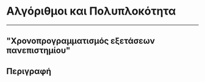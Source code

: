 #  **Αλγόριθμοι και Πολυπλοκότητα**
______________________________________
## "Χρονοπρογραμματισμός εξετάσεων πανεπιστημίου"

## Περιγραφή 



